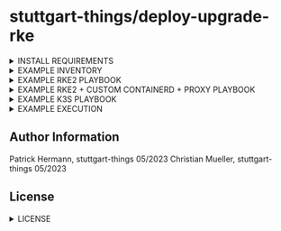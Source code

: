 # stuttgart-things/deploy-upgrade-rke

<details><summary>INSTALL REQUIREMENTS</summary>

```
cat <<EOF > ./requirements.yaml
roles:
- src: https://github.com/stuttgart-things/deploy-configure-rke.git
  scm: git
  version: rke2r2-1.26.3-containerd
- src: https://github.com/stuttgart-things/configure-rke-node.git
  scm: git
  version: rke2r2-1.26.0
- src: https://github.com/stuttgart-things/install-requirements.git
  scm: git
  version: rke2r2-1.26.0 

collections: 
- name: community.crypto 
  version: 2.13.0 
- name: community.general 
  version: 7.0.0 
- name: ansible.posix 
  version: 1.5.2 
- name: kubernetes.core
  version: 2.4.0
EOF

ansible-galaxy install -r ./requirements.yaml -f
```
</details>

<details><summary>EXAMPLE INVENTORY</summary>

```
cat <<EOF > ./rke2 # or k3s
# MULTINODE-CLUSTER
[initial_master_node]
{{ .fqdn }} ansible_ssh_common_args='-o StrictHostKeyChecking=no'
[additional_master_nodes] 
{{ .fqdn }} ansible_ssh_common_args='-o StrictHostKeyChecking=no'
{{ .fqdn }} ansible_ssh_common_args='-o StrictHostKeyChecking=no'

# SINGLENODE-CLUSTER
[initial_master_node]
{{ .fqdn }} ansible_ssh_common_args='-o StrictHostKeyChecking=no'
[additional_master_nodes]
EOF
```
</details>
 
<details><summary>EXAMPLE RKE2 PLAYBOOK</summary>

```
cat <<EOF > ./play.yaml
- hosts: all
  become: true

  vars:
    rke_version: 2
    rke2_k8s_version: 1.26.0
    rke2_release_kind: rke2r2 # rke2r1
    disable_rke_components: 
      - rke2-ingress-nginx
      - rke-snapshot-controller
    cluster_setup: multinode
    install_containerd: false # bring your own containerd
    containerdRootPath: /var/lib/containerd/ # directory must not exist
  
  roles:
    - role: deploy-configure-rke
EOF
  
ansible-playbook -i rke2 #k3s play.yaml -vv
```
</details>

<details><summary>EXAMPLE RKE2 + CUSTOM CONTAINERD + PROXY PLAYBOOK</summary>

  ```
cat <<EOF > ./play.yaml
- hosts: all
  become: true
  vars:
    containerdRootPath: /net/rngvm00556/fs0
    rke_version: 2
    rke2_k8s_version: 1.26.0
    rke2_release_kind: rke2r2 #rke2r1
    cluster_setup: singlenode
    rke2_airgapped_installation: false
    enable_ingress_controller: false
    install_containerd: true
    rke2_configure_proxy: true
    rke2_proxy_config: |
      HOME=/root
      export HTTP_PROXY="http://127.0.0.1:3128"
      # export..
    containerd_proxy_config: |
      Environment="HTTP_PROXY=http://127.0.0.1:3128/"
      Environment="HTTPS_PROXY=http://127.0.0.1:3128/"
      # Environment..  
  roles:
    - role: deploy-configure-rke
EOF

ansible-playbook -i rke2 play.yaml -vv
```
</details>

  
<details><summary>EXAMPLE K3S PLAYBOOK</summary>

```
cat <<EOF > ./play.yaml
- hosts: all
  become: true

  vars:
    install_k3s: true
    k3s_state: present
    k3s_k8s_version: 1.21.1
    k3s_release_kind: k3s1
    k3s_parameters:
      - "--write-kubeconfig-mode 644"  
    cluster_setup: multinode
    install_containerd: false # bring your own containerd
    containerdRootPath: /var/lib/containerd/ # only if install_containerd true
  
  roles:
    - role: deploy-configure-rke
EOF
  
ansible-playbook -i k3s play.yaml -vv
```
</details>

<details><summary>EXAMPLE EXECUTION</summary>

```
ansible-playbook -i rke2 play.yaml -vv
```
</details>

Author Information
------------------
Patrick Hermann, stuttgart-things 05/2023
Christian Mueller, stuttgart-things 05/2023

## License
<details><summary>LICENSE</summary>

Copyright 2020 patrick hermann.

Licensed under the Apache License, Version 2.0 (the "License");
you may not use this file except in compliance with the License.
You may obtain a copy of the License at

    http://www.apache.org/licenses/LICENSE-2.0

Unless required by applicable law or agreed to in writing, software
distributed under the License is distributed on an "AS IS" BASIS,
WITHOUT WARRANTIES OR CONDITIONS OF ANY KIND, either express or implied.
See the License for the specific language governing permissions and
limitations under the License.
</details>

